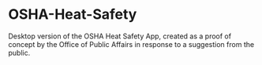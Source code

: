 OSHA-Heat-Safety
================

Desktop version of the OSHA Heat Safety App, created as a proof of concept by the Office of Public Affairs in response to a suggestion from the public.
